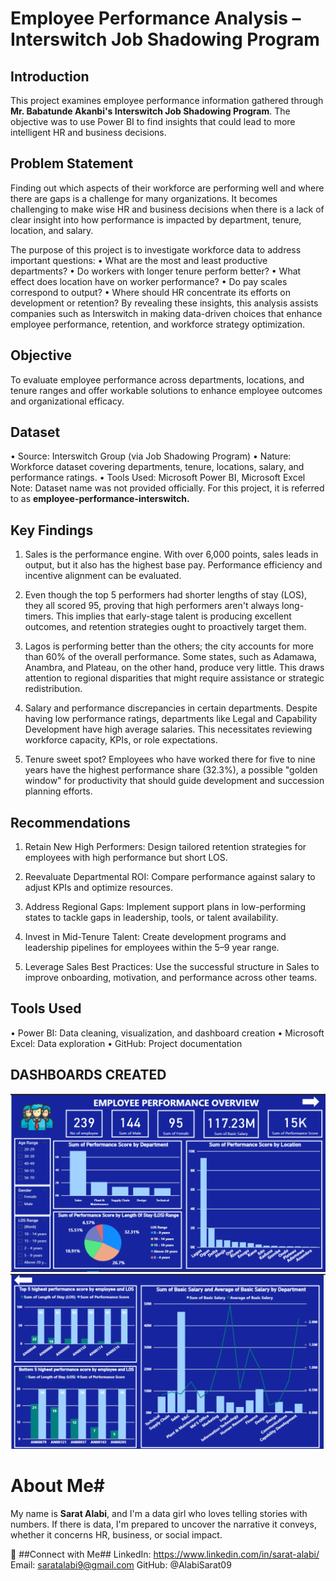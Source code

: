 # Employee Performance Analysis – Interswitch Job Shadowing Program

## Introduction
This project examines employee performance information gathered through **Mr. Babatunde Akanbi's Interswitch Job Shadowing Program**. 
The objective was to use Power BI to find insights that could lead to more intelligent HR and business decisions.

## Problem Statement
Finding out which aspects of their workforce are performing well and where there are gaps is a challenge for many organizations. It becomes challenging to make wise HR and business decisions when there is a lack of clear insight into how performance is impacted by department, tenure, location, and salary.

The purpose of this project is to investigate workforce data to address important questions:
• What are the most and least productive departments?
• Do workers with longer tenure perform better?
• What effect does location have on worker performance?
• Do pay scales correspond to output?
• Where should HR concentrate its efforts on development or retention?
By revealing these insights, this analysis assists companies such as Interswitch in making data-driven choices that enhance employee performance, retention, and workforce strategy optimization.

## Objective
To evaluate employee performance across departments, locations, and tenure ranges and offer workable solutions to enhance employee outcomes and organizational efficacy.

## Dataset
• Source: Interswitch Group (via Job Shadowing Program)
• Nature: Workforce dataset covering departments, tenure, locations, salary, and performance ratings.
• Tools Used: Microsoft Power BI, Microsoft Excel
Note: Dataset name was not provided officially. For this project, it is referred to as **employee-performance-interswitch.**

## Key Findings
1. Sales is the performance engine. With over 6,000 points, sales leads in output, but it also has the highest base pay. Performance efficiency and incentive alignment can be evaluated.

2. Even though the top 5 performers had shorter lengths of stay (LOS), they all scored 95, proving that high performers aren't always long-timers. This implies that early-stage talent is producing excellent outcomes, and retention strategies ought to proactively target them.

3. Lagos is performing better than the others; the city accounts for more than 60% of the overall performance. Some states, such as Adamawa, Anambra, and Plateau, on the other hand, produce very little. This draws attention to regional disparities that might require assistance or strategic redistribution.

4. Salary and performance discrepancies in certain departments. Despite having low performance ratings, departments like Legal and Capability Development have high average salaries. This necessitates reviewing workforce capacity, KPIs, or role expectations.

5. Tenure sweet spot? Employees who have worked there for five to nine years have the highest performance share (32.3%), a possible "golden window" for productivity that should guide development and succession planning efforts.

## Recommendations
1. Retain New High Performers:
   Design tailored retention strategies for employees with high performance but short LOS.

2. Reevaluate Departmental ROI:
   Compare performance against salary to adjust KPIs and optimize resources.

3. Address Regional Gaps:
   Implement support plans in low-performing states to tackle gaps in leadership, tools, or talent availability.

4. Invest in Mid-Tenure Talent:
   Create development programs and leadership pipelines for employees within the 5–9 year range.

5. Leverage Sales Best Practices:
   Use the successful structure in Sales to improve onboarding, motivation, and performance across other teams.

##  Tools Used
• Power BI: Data cleaning, visualization, and dashboard creation
• Microsoft Excel: Data exploration
• GitHub: Project documentation

## DASHBOARDS CREATED
![](Job_dashboard1.png)
![](Job_dashboard2.png)


# About Me#
My name is **Sarat Alabi**, and I'm a data girl who loves telling stories with numbers. If there is data, I'm prepared to uncover the narrative it conveys, whether it concerns HR, business, or social impact.

🤝 ##Connect with Me##
LinkedIn: https://www.linkedin.com/in/sarat-alabi/
Email: saratalabi9@gmail.com
GitHub: @AlabiSarat09

